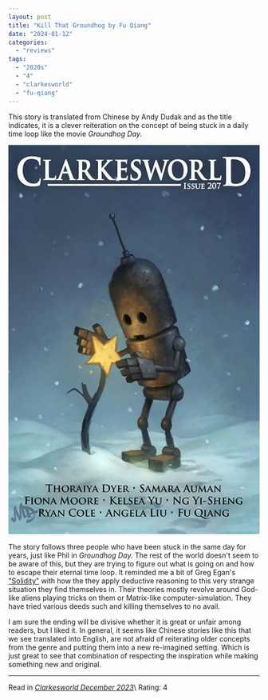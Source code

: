```yaml
---
layout: post
title: "Kill That Groundhog by Fu Qiang"
date: "2024-01-12"
categories:
  - "reviews"
tags:
  - "2020s"
  - "4"
  - "clarkesworld"
  - "fu-qiang"
---
```


This story is translated from Chinese by Andy Dudak and as the title indicates, it is a clever reiteration on the concept of being stuck in a daily time loop like the movie _Groundhog Day._

![](/assets/images/cw_207_800.jpg)

The story follows three people who have been stuck in the same day for years, just like Phil in _Groundhog Day._ The rest of the world doesn't seem to be aware of this, but they are trying to figure out what is going on and how to escape their eternal time loop. It reminded me a bit of Greg Egan's ["Solidity"](https://shortsfreviews.com/2022/08/10/solidity-by-greg-egan/) with how the they apply deductive reasoning to this very strange situation they find themselves in. Their theories mostly revolve around God-like aliens playing tricks on them or Matrix-like computer-simulation. They have tried various deeds such and killing themselves to no avail.

I am sure the ending will be divisive whether it is great or unfair among readers, but I liked it. In general, it seems like Chinese stories like this that we see translated into English, are not afraid of reiterating older concepts from the genre and putting them into a new re-imagined setting. Which is just great to see that combination of respecting the inspiration while making something new and original.

* * *

Read in _[Clarkesworld December 2023](https://clarkesworldmagazine.com/fu_12_23/)_\\
Rating: 4
